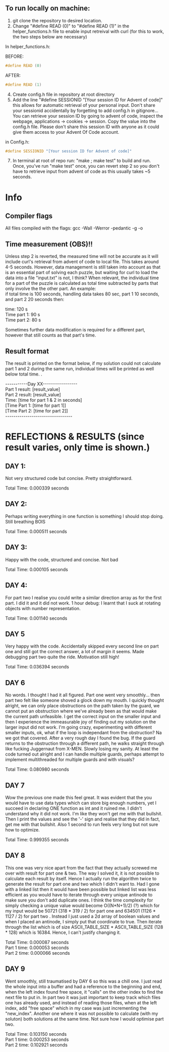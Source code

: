 ## To run locally on machine:

1. git clone the repository to desired location.
2. Change "#define READ (0)" to "#define READ (1)" in the helper_functions.h file to enable input retreival with curl (for this to work, the two steps below are necessary)


In helper_functions.h:

BEFORE:
```c
#define READ (0)
```
AFTER:
```c
#define READ (1)
```

4. Create config.h file in repository at root directory
5. Add the line "#define SESSIONID "[Your session ID for Advent of code]" this allows for automatic retrieval of your personal input. Don't share your sessionid accidentally by forgetting to add config.h in gitignore...
   You can retrieve your session ID by going to advent of code, inspect the webpage, applications -> cookies -> session. Copy the value into the config.h file. Please don't share this session ID with anyone as it could give
   them access to your Advent Of Code account.

 in Config.h:
```c
#define SESSIONID "[Your session ID for Advent of code]"
```
7. In terminal at root of repo run: "make ; make test" to build and run. Once, you've run "make test" once, you can revert step 2 so you don't have to retrieve input from advent of code as this usually takes ~5 seconds.


# Info
## Compiler flags
All files compiled with the flags: gcc -Wall -Werror -pedantic -g -o

## Time measurement (OBS)!!
Unless step 2 is reverted, the measured time will not be accurate as it will include curl's retrieval from advent of code to local file. This takes around 4-5 seconds. However, data management is still taken into account as that is an essential part of solving each puzzle, but waiting for curl to load the data into a file "input.txt" is not, I think?
When relevant, the individual time for a part of the puzzle is calculated as total time subtracted by parts that only involve the the other part. An example:  
if total time is 100 seconds, handling data takes 80 sec, part 1 10 seconds, and part 2 20 seconds then:  
  
time: 120 s  
Time part 1: 90 s  
Time part 2: 80 s  
  
Sometimes further data modification is required for a different part, however that still counts as that part's time.

## Result format
The result is printed on the format below, if my solution could not calculate part 1 and 2 during the same run, individual times will be printed as well below total time. .  

\-----------Day XX-----------------  
Part 1 result: [result_value]  
Part 2 result: [result_value]  
Time: [time for part 1 & 2 in seconds]  
[Time Part 1: [time for part 1]]  
[Time Part 2: [time for part 2]]  
\---------------------------------

# REFLECTIONS & RESULTS (since result varies, only time is shown.)

## DAY 1:
Not very structured code but concise. Pretty straightforward.  
  
Total Time:     0.000339 seconds  

## DAY 2:
Perhaps writing everything in one function is something I should stop doing. Still breathing BOIS  
    
Total Time:     0.000511 seconds

## DAY 3:
Happy with the code, structured and concise. Not bad  
  
Total Time:     0.000105 seconds

## DAY 4:
For part two I realise you could write a similar direction array as for the first part. I did it and it did not work.
1 hour debug: I learnt that I suck at rotating objects with number representation.   
  
Total Time:     0.001140 seconds  

## DAY 5
Very happy with the code. Accidentally skipped every second line on part one and still got the correct answer, a lot of margin it seems. Made debugging part two
quite the ride. Motivation still high!  
  
Total Time:     0.036394 seconds


## DAY 6
No words. I thought I had it all figured. Part one went very smoothly... then part two felt like someone shoved a glock down my mouth. I quickly thought alright,
we can only place obstructions on the path taken by the guard, we cannot put an obstruction where we've already been as that would make the current path unfeasible. I get the correct input
on the smaller input and then I experience the immeasurable joy of finding out my solution on the larger input did not work. I'm going crazy,  experimenting with different smaller inputs, ok, what if
the loop is independant from the obstruction? Na we got that covered. After a very rough day I found the bug. If the guard returns to the obstruction through a different path, he walks straight through like fucking
Juggernaut from X-MEN. Slowly losing my sanity. At least the code turned out alright and I can handle multiple guards, perhaps attempt to implement multithreaded for multiple guards and with visuals?  

Total Time:     0.080980 seconds

## DAY 7
Wow the previous one made this feel great. It was evident that the you would have to use data types which can store big enough numbers, yet I succeed in declaring ONE function as int and it ruined me. I didn't understand why it did not work. I'm
like they won't get me with that bullshit. Then I print the values and see the '-' sign and realise that they did in fact, get me with that bullshit. Also 1 second to run feels very long but not sure how to optimize.  
  
Total Time:     0.999355 seconds

## DAY 8
This one was very nice apart from the fact that they actually screwed me over with result for part one & two. The way I solved it, it is not possible to calculate each result by itself. Hence I actually run the algorithm
twice to generate the result for part one and two which I didn't want to. Had I gone with a linked list then it would have been possible but linked list was less efficient as you would have to iterate through every unique antinode to make sure you don't add duplicate ones. I think the time complexity for simply checking a unique value would become O((N*N+1)/2) (?) which for my input would be 50721  (318 \* 319 / 2)  for part one and 634501  (1126 \* 1127 / 2) for part two . Instead I just used a 2d array of boolean values and when I placed an antinode, I simply put that coordinate to true. Then iterate through the list which is of size ASCII_TABLE_SIZE * ASCII_TABLE_SIZE  (128 \* 128)  which is 16384. Hence, I can't justify changing it. 
  
Total Time:     0.000087 seconds  
Part 1 time:    0.000053 seconds  
Part 2 time:    0.000066 seconds  

## DAY 9
Went smoothly, still traumatised by DAY 6 so this was a chill one. I just read the whole input into a buffer and had a reference to the beginning and end, when the left index found free space, it "calls" on the other index to find the next file to put in. In part two it was just important to keep track which files one has already used, and instead of reading those files, when at the left index, add "free space" which in my case was just incrementing the "new_index". Another one where it was not possible to calculate (with my soluton) both solutions at the same time. Not sure how I would optimise part two.


Total Time:     0.103150 seconds  
Part 1 time:    0.000253 seconds  
Part 2 time:    0.102921 seconds  
